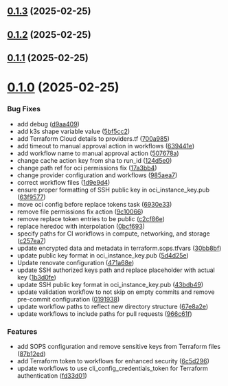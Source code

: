 ## [0.1.3](https://github.com/binary-braids/terraform-oracle/compare/v0.1.2...v0.1.3) (2025-02-25)



## [0.1.2](https://github.com/binary-braids/terraform-oracle/compare/v0.1.1...v0.1.2) (2025-02-25)



## [0.1.1](https://github.com/binary-braids/terraform-oracle/compare/v0.1.0...v0.1.1) (2025-02-25)



# [0.1.0](https://github.com/binary-braids/terraform-oracle/compare/471a68e5e8e086fa7b514568b8f0987b646aefba...v0.1.0) (2025-02-25)


### Bug Fixes

* add debug ([d9aa409](https://github.com/binary-braids/terraform-oracle/commit/d9aa40971d04fe8612f63d6a2710045eaa6f412f))
* add k3s shape variable value ([5bf5cc2](https://github.com/binary-braids/terraform-oracle/commit/5bf5cc203e047828bcf63dfda694a0bef1e8b1e1))
* add Terraform Cloud details to providers.tf ([700a985](https://github.com/binary-braids/terraform-oracle/commit/700a985e4bc8c38cce51f2ccb73a926ddb14468f))
* add timeout to manual approval action in workflows ([639441e](https://github.com/binary-braids/terraform-oracle/commit/639441eb1cccd6556a8095c19e86c140003001cf))
* add workflow name to manual approval action ([507678a](https://github.com/binary-braids/terraform-oracle/commit/507678af21913753ec5ea832e575ebef34409405))
* change cache action key from sha to run_id ([124d5e0](https://github.com/binary-braids/terraform-oracle/commit/124d5e02dbf987a19dacf169332353068bc40c05))
* change path ref for oci permissions fix ([17a3bb4](https://github.com/binary-braids/terraform-oracle/commit/17a3bb4bf471964e5a9e1e71de4151d82fefef16))
* change provider configuration and workflows ([985aea7](https://github.com/binary-braids/terraform-oracle/commit/985aea7d81ed249b7feb1a4c39b8460c1983e536))
* correct workflow files ([1d9e9d4](https://github.com/binary-braids/terraform-oracle/commit/1d9e9d4851a719484e339af4524b78f11e13363e))
* ensure proper formatting of SSH public key in oci_instance_key.pub ([63f9577](https://github.com/binary-braids/terraform-oracle/commit/63f957756d4831e96d359464788acc3d9600dfc9))
* move oci config before replace tokens task ([6930e33](https://github.com/binary-braids/terraform-oracle/commit/6930e33021685b8818673a174aaa7f2d17f78221))
* remove file permissions fix action ([9c10066](https://github.com/binary-braids/terraform-oracle/commit/9c10066bb9cbea4351a5da768205af70e78866c8))
* remove replace token entries to be public ([c2cf86e](https://github.com/binary-braids/terraform-oracle/commit/c2cf86eb3d4fab0836ad7ce522927e424238cc5c))
* replace heredoc with interpolation ([0bcf693](https://github.com/binary-braids/terraform-oracle/commit/0bcf6932dc86b17d53cb38a3c97c3b0bdc054c30))
* specify paths for CI workflows in compute, networking, and storage ([c257ea7](https://github.com/binary-braids/terraform-oracle/commit/c257ea73eb1d84a0524ef12e0af73cf12eed42d4))
* update encrypted data and metadata in terraform.sops.tfvars ([30bb8bf](https://github.com/binary-braids/terraform-oracle/commit/30bb8bf7065a9818ac38b0a16ae27179e015c39c))
* update public key format in oci_instance_key.pub ([5d4d25e](https://github.com/binary-braids/terraform-oracle/commit/5d4d25eb8944d7df84c04db5c4f5638560b52abd))
* Update renovate configuration ([471a68e](https://github.com/binary-braids/terraform-oracle/commit/471a68e5e8e086fa7b514568b8f0987b646aefba))
* update SSH authorized keys path and replace placeholder with actual key ([1b3d0fe](https://github.com/binary-braids/terraform-oracle/commit/1b3d0fe069e2a66deac7bf2399585527fa333648))
* update SSH public key format in oci_instance_key.pub ([43bdb49](https://github.com/binary-braids/terraform-oracle/commit/43bdb49605903a7df277918eb6b94db440e0d3d9))
* update validation workflow to not skip on empty commits and remove pre-commit configuration ([0191938](https://github.com/binary-braids/terraform-oracle/commit/01919382e62fce60840442f92452bd5cc491c292))
* update workflow paths to reflect new directory structure ([67e8a2e](https://github.com/binary-braids/terraform-oracle/commit/67e8a2e2072971b23899da0682ed2a998c6b76c9))
* update workflows to include paths for pull requests ([966c61f](https://github.com/binary-braids/terraform-oracle/commit/966c61f4b0a03bd7efab6aae703510d9588033e1))


### Features

* add SOPS configuration and remove sensitive keys from Terraform files ([87b12ed](https://github.com/binary-braids/terraform-oracle/commit/87b12ed820ccc578d175ac3c545a96f8c5d8ba16))
* add Terraform token to workflows for enhanced security ([6c5d296](https://github.com/binary-braids/terraform-oracle/commit/6c5d2965f03e7629a36c53be539dd60fc9006492))
* update workflows to use cli_config_credentials_token for Terraform authentication ([fd33d01](https://github.com/binary-braids/terraform-oracle/commit/fd33d01723b685ad008fea3cfe1e9944df6c99ed))




